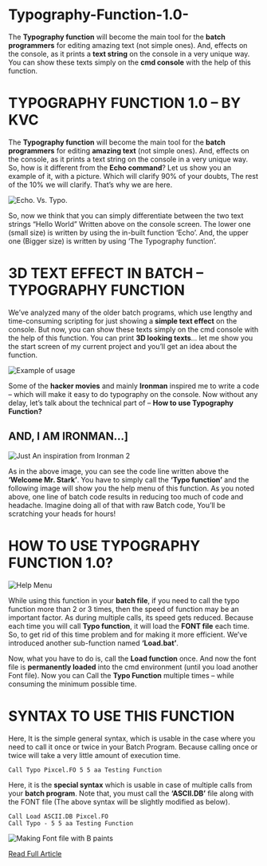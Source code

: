 # Typography-Function-1.0-
The **Typography function** will become the main tool for the **batch programmers** for editing amazing text (not simple ones). And, effects on the console, as it prints a **text string** on the console in a very unique way. You can show these texts simply on the **cmd console** with the help of this function. 
# TYPOGRAPHY FUNCTION 1.0 – BY KVC
The **Typography function** will become the main tool for the **batch programmers** for editing **amazing text** (not simple ones). And, effects on the console, as it prints a text string on the console in a very unique way. So, how is it different from the **Echo command**? Let us show you an example of it, with a picture. Which will clarify 90% of your doubts, The rest of the 10% we will clarify. That’s why we are here.

![Echo. Vs. Typo.](https://i0.wp.com/www.thebateam.org/wp-content/uploads/2018/12/35-1-2.png?w=620&ssl=1)

So, now we think that you can simply differentiate between the two text strings “Hello World” Written above on the console screen. The lower one (small size) is written by using the in-built function ‘Echo’. And, the upper one (Bigger size) is written by using ‘The Typography function’.

# 3D TEXT EFFECT IN BATCH – TYPOGRAPHY FUNCTION
We’ve analyzed many of the older batch programs, which use lengthy and time-consuming scripting for just showing a **simple text effect** on the console. But now, you can show these texts simply on the cmd console with the help of this function. You can print **3D looking texts**… let me show you the start screen of my current project and you’ll get an idea about the function.

![Example of  usage](https://i1.wp.com/www.thebateam.org/wp-content/uploads/2018/12/35-2-1.png?resize=768%2C299&ssl=1)

Some of the **hacker movies** and mainly **Ironman** inspired me to write a code – which will make it easy to do typography on the console. Now without any delay, let’s talk about the technical part of – **How to use Typography Function?**

## AND, I AM IRONMAN…]

![Just An inspiration from Ironman 2](https://i1.wp.com/www.thebateam.org/wp-content/uploads/2018/12/35-3.png?resize=768%2C309&ssl=1)

As in the above image, you can see the code line written above the **‘Welcome Mr. Stark’**. You have to simply call the **‘Typo function’** and the following image will show you the help menu of this function. As you noted above, one line of batch code results in reducing too much of code and headache. Imagine doing all of that with raw Batch code, You’ll be scratching your heads for hours!

# HOW TO USE TYPOGRAPHY FUNCTION 1.0?

![Help Menu](https://i2.wp.com/www.thebateam.org/wp-content/uploads/2018/12/35-4.png?w=761&ssl=1)

While using this function in your **batch file**, if you need to call the typo function more than 2 or 3 times, then the speed of function may be an important factor. As during multiple calls, its speed gets reduced. Because each time you will call **Typo function**, it will load the **FONT file** each time. So, to get rid of this time problem and for making it more efficient. We’ve introduced another sub-function named **‘Load.bat’**.

Now, what you have to do is, call the **Load function** once. And now the font file is **permanently loaded** into the cmd environment (until you load another Font file). Now you can Call the **Typo Function** multiple times – while consuming the minimum possible time.

# SYNTAX TO USE THIS FUNCTION
Here, It is the simple general syntax, which is usable in the case where you need to call it once or twice in your Batch Program. Because calling once or twice will take a very little amount of execution time.

```
Call Typo Pixcel.FO 5 5 aa Testing Function
```
Here, it is the **special syntax** which is usable in case of multiple calls from your **batch program**. Note that, you must call the **‘ASCII.DB’** file along with the FONT file (The above syntax will be slightly modified as below).

```
Call Load ASCII.DB Pixcel.FO
Call Typo - 5 5 aa Testing Function
```

![Making Font file with B paints](https://i2.wp.com/www.thebateam.org/wp-content/uploads/2018/12/35-5.png?resize=768%2C429&ssl=1)

[Read Full Article](https://www.thebateam.org/2020/01/typography-function-ver-1-0-by-kvc/)
